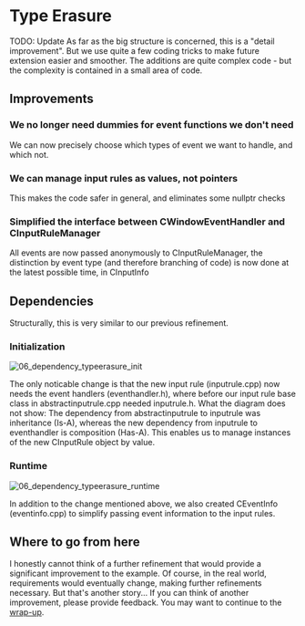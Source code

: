 # Type Erasure
TODO: Update
As far as the big structure is concerned, this is a "detail improvement". But we use quite a few coding tricks to make future extension easier and smoother. The additions are quite complex code - but the complexity is contained in a small area of code.
## Improvements
### We no longer need dummies for event functions we don't need
We can now precisely choose which types of event we want to handle, and which not.
### We can manage input rules as values, not pointers
This makes the code safer in general, and eliminates some nullptr checks
### Simplified the interface between CWindowEventHandler and CInputRuleManager
All events are now passed anonymously to CInputRuleManager, the distinction by event type (and therefore branching of code) is now done at the latest possible time, in CInputInfo
## Dependencies
Structurally, this is very similar to our previous refinement.
### Initialization
![06_dependency_typeerasure_init](https://github.com/Asperamanca/cpp_eventhandler/assets/59048940/9fa785c4-8c46-42f6-9ad4-24fb3650fdfe)

The only noticable change is that the new input rule (inputrule.cpp) now needs the event handlers (eventhandler.h), where before our input rule base class in abstractinputrule.cpp needed inputrule.h. What the diagram does not show: The dependency from abstractinputrule to inputrule was inheritance (Is-A), whereas the new dependency from inputrule to eventhandler is composition (Has-A). This enables us to manage instances of the new CInputRule object by value.
### Runtime
![06_dependency_typeerasure_runtime](https://github.com/Asperamanca/cpp_eventhandler/assets/59048940/a7a170d1-421d-4196-86fc-98a66180e439)

In addition to the change mentioned above, we also created CEventInfo (eventinfo.cpp) to simplify passing event information to the input rules.
## Where to go from here
I honestly cannot think of a further refinement that would provide a significant improvement to the example. Of course, in the real world, requirements would eventually change, making further refinements necessary. But that's another story...
If you can think of another improvement, please provide feedback.
You may want to continue to the [wrap-up](../WRAPUP.md).
